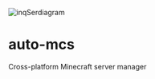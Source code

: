 ![inqSerdiagram](https://github.com/macarooni-man/auto-mcs/blob/main/other/github-banner-cropped.png?raw=true)
# auto-mcs
Cross-platform Minecraft server manager
